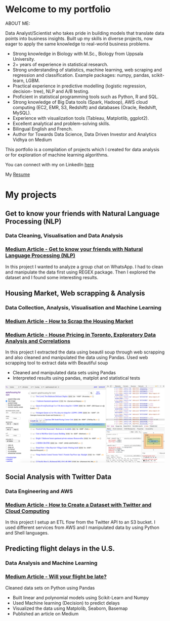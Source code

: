# Welcome to my portfolio

ABOUT ME:

Data Analyst/Scientist who takes pride in building models that translate data points into business insights. Built up my skills in diverse projects, now eager to apply the same knowledge to real-world business problems.

- Strong knowledge in Biology with M.Sc., Biology from Uppsala University.
- 2+ years of experience in statistical research.
- Strong understanding of statistics, machine learning, web scraping and regression and classification. Example packages: numpy, pandas, scikit-learn, LGBM.
- Practical experience in predictive modelling (logistic regression, decision- tree), NLP and A/B testing.
- Proficient in statistical programming tools such as Python, R and SQL.
- Strong knowledge of Big Data tools (Spark, Hadoop), AWS cloud computing (EC2, EMR, S3, Redshift) and databases (Oracle, Redshift, MySQL).
- Experience with visualization tools (Tableau, Matplotlib, ggplot2).
- Excellent analytical and problem-solving skills.
- Bilingual English and French.
- Author for Towards Data Science, Data Driven Investor and Analytics Vidhya on Medium

This portfolio is a compilation of projects which I created for data analysis or for exploration of machine learning algorithms. 

You can connect with my on LinkedIn [here](https://www.linkedin.com/in/risserl/)

My [Resume](https://drive.google.com/file/d/1atQGP0nNCwwhLvURgtV_-ax-SNvYy4_O/view?usp=sharing) 

# My projects

## Get to know your friends with Natural Language Processing (NLP)
### Data Cleaning, Visualisation and Data Analysis
### [Medium Article - Get to know your friends with Natural Language Processing (NLP)](https://towardsdatascience.com/get-to-know-your-friends-with-natural-language-processing-nlp-38a1f6e56e09) 

In this project I wanted to analyze a group chat on WhatsApp. I had to clean and manipulate the data first using REGEX package. Then I explored the dataset and I found some interesting results.

## Housing Market, Web scrapping & Analysis
### Data Collection, Analysis, Visualisation and Machine Learning
### [Medium Article - How to Scrap the Housing Market](https://medium.com/datadriveninvestor/how-to-scrap-the-housing-market-9081a1610fea?source=friends_link&sk=922dee31b18d73dbc03b1ff17dbffba0) 
### [Medium Article - House Pricing in Toronto, Exploratory Data Analysis and Correlations](https://medium.com/datadriveninvestor/house-pricing-in-toronto-exploratory-data-analysis-and-correlations-45d2f11475f4?source=friends_link&sk=86f7cc2f3b0dc90b3b4aa5f152c82d6e) 

In this project I extracted the data using beautil soup through web scrapping and also cleaned and manipulated the data using Pandas.
Used web scrapping tool to extract data with Beautiful soup
- Cleaned and manipulated data sets using Pandas
- Interpreted results using pandas, matplot and statistical tests

![Craiglist](images/craig_list_page.png "Craiglist")



## Social Analysis with Twitter Data
### Data Engineering and AWS
### [Medium Article - How to Create a Dataset with Twitter and Cloud Computing](https://towardsdatascience.com/how-to-create-a-dataset-with-twitter-and-cloud-computing-fcd82837d313?source=friends_link&sk=b56db9035ff3e59a68fbc19fbf211539) 

In this project I setup an ETL flow from the Twitter API to an S3 bucket. I used different services from AWS and I manipulated data by using Python and Shell languages.

## Predicting flight delays in the U.S.
### Data Analysis and Machine Learning
### [Medium Article - Will your flight be late?](https://medium.com/analytics-vidhya/will-your-flight-be-late-36818ffe52b3?source=friends_link&sk=b12b06c3463c125b1370650e8b52bc9f) 

Cleaned data sets on Python using Pandas
- Built linear and polynomial models using Scikit-Learn and Numpy
- Used Machine learning (Decision) to predict delays
- Visualized the data using Matplolib, Seaborn, Basemap
- Published an article on Medium
